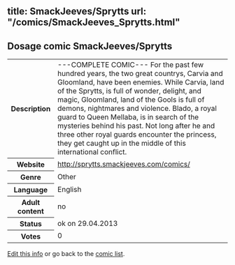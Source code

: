 title: SmackJeeves/Sprytts
url: "/comics/SmackJeeves_Sprytts.html"
---
Dosage comic SmackJeeves/Sprytts
-----------------------------------------

<p id="msg"></p>
<script type="text/javascript">
if (window.location.search === '?edit_info_mail=sent_ok') {
  var elem = document.getElementById("msg");
  elem.innerHTML = 'Edited information sucessfully sent for review, which is usually done daily. Thanks!';
  elem.className = 'ok';
}
</script>
<table class="comicinfo">
<tr>
<th>Description</th><td>---COMPLETE COMIC--- For the past few hundred years, the two great countrys, Carvia and Gloomland, have been enemies. While Carvia, land of the Sprytts, is full of wonder, delight, and magic, Gloomland, land of the Gools is full of demons, nightmares and violence. Blado, a royal guard to Queen Mellaba, is in search of the mysteries behind his past. Not long after he and three other royal guards encounter the princess, they get caught up in the middle of this international conflict.</td>
</tr>
<tr>
<th>Website</th><td><a href="http://sprytts.smackjeeves.com/comics/">http://sprytts.smackjeeves.com/comics/</a></td>
</tr>
<tr>
<th>Genre</th><td>Other</td>
</tr>
<tr>
<th>Language</th><td>English</td>
</tr>
<tr>
<th>Adult content</th><td>no</td>
</tr>
<tr>
<th>Status</th><td>ok on 29.04.2013</td>
</tr>
<tr>
<th>Votes</th><td>0</td>
</tr>
</table>

[Edit this info](SmackJeeves_Sprytts_edit.html) or go back to the [comic list](../comic-index.html).
